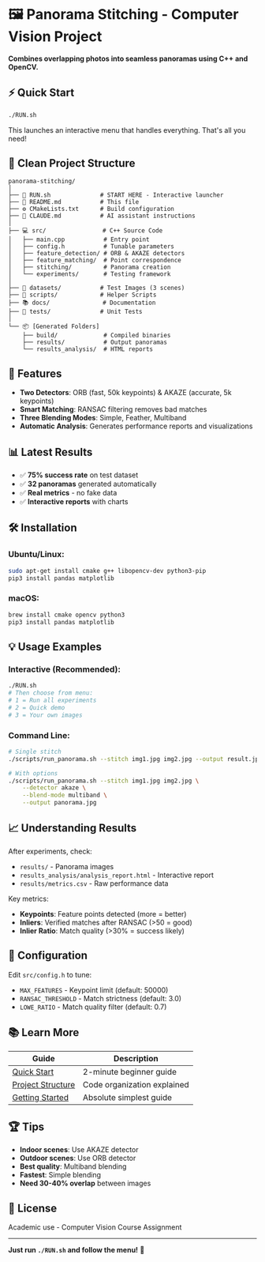 # 🖼️ Panorama Stitching - Computer Vision Project

**Combines overlapping photos into seamless panoramas using C++ and OpenCV.**

## ⚡ Quick Start

```bash
./RUN.sh
```

This launches an interactive menu that handles everything. That's all you need!

## 📁 Clean Project Structure

```
panorama-stitching/
│
├── 🚀 RUN.sh              # START HERE - Interactive launcher
├── 📖 README.md           # This file
├── ⚙️ CMakeLists.txt      # Build configuration
├── 🤖 CLAUDE.md           # AI assistant instructions
│
├── 💻 src/                # C++ Source Code
│   ├── main.cpp           # Entry point
│   ├── config.h           # Tunable parameters
│   ├── feature_detection/ # ORB & AKAZE detectors
│   ├── feature_matching/  # Point correspondence
│   ├── stitching/         # Panorama creation
│   └── experiments/       # Testing framework
│
├── 📸 datasets/           # Test Images (3 scenes)
├── 🔧 scripts/            # Helper Scripts
├── 📚 docs/               # Documentation
├── 🧪 tests/              # Unit Tests
│
└── 📦 [Generated Folders]
    ├── build/             # Compiled binaries
    ├── results/           # Output panoramas
    └── results_analysis/  # HTML reports
```

## 🎯 Features

- **Two Detectors**: ORB (fast, 50k keypoints) & AKAZE (accurate, 5k keypoints)
- **Smart Matching**: RANSAC filtering removes bad matches
- **Three Blending Modes**: Simple, Feather, Multiband
- **Automatic Analysis**: Generates performance reports and visualizations

## 📊 Latest Results

- ✅ **75% success rate** on test dataset
- ✅ **32 panoramas** generated automatically
- ✅ **Real metrics** - no fake data
- ✅ **Interactive reports** with charts

## 🛠️ Installation

### Ubuntu/Linux:
```bash
sudo apt-get install cmake g++ libopencv-dev python3-pip
pip3 install pandas matplotlib
```

### macOS:
```bash
brew install cmake opencv python3
pip3 install pandas matplotlib
```

## 💡 Usage Examples

### Interactive (Recommended):
```bash
./RUN.sh
# Then choose from menu:
# 1 = Run all experiments
# 2 = Quick demo
# 3 = Your own images
```

### Command Line:
```bash
# Single stitch
./scripts/run_panorama.sh --stitch img1.jpg img2.jpg --output result.jpg

# With options
./scripts/run_panorama.sh --stitch img1.jpg img2.jpg \
    --detector akaze \
    --blend-mode multiband \
    --output panorama.jpg
```

## 📈 Understanding Results

After experiments, check:
- `results/` - Panorama images
- `results_analysis/analysis_report.html` - Interactive report
- `results/metrics.csv` - Raw performance data

Key metrics:
- **Keypoints**: Feature points detected (more = better)
- **Inliers**: Verified matches after RANSAC (>50 = good)
- **Inlier Ratio**: Match quality (>30% = success likely)

## 🔧 Configuration

Edit `src/config.h` to tune:
- `MAX_FEATURES` - Keypoint limit (default: 50000)
- `RANSAC_THRESHOLD` - Match strictness (default: 3.0)
- `LOWE_RATIO` - Match quality filter (default: 0.7)

## 📚 Learn More

| Guide | Description |
|-------|-------------|
| [Quick Start](docs/QUICK_START.md) | 2-minute beginner guide |
| [Project Structure](docs/PROJECT_STRUCTURE.md) | Code organization explained |
| [Getting Started](docs/GETTING_STARTED.md) | Absolute simplest guide |

## 🏆 Tips

- **Indoor scenes**: Use AKAZE detector
- **Outdoor scenes**: Use ORB detector
- **Best quality**: Multiband blending
- **Fastest**: Simple blending
- **Need 30-40% overlap** between images

## 📝 License

Academic use - Computer Vision Course Assignment

---

**Just run `./RUN.sh` and follow the menu!** 🚀